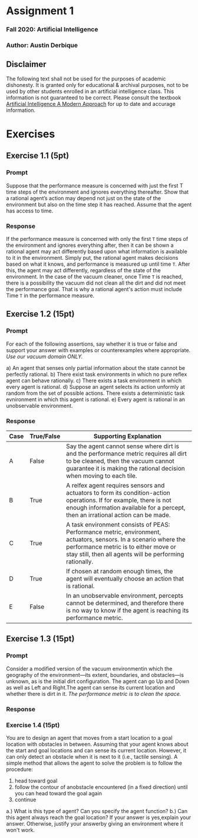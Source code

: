 # Assignment 1
### Fall 2020: Artificial Intelligence
### Author: Austin Derbique

## Disclaimer
The following text shall not be used for the purposes of academic dishonesty. It is granted only for educational & archival purposes, not to be used by other students enrolled in an artificial intelligence class. This information is not guaranteed to be correct. Please consult the textbook [Artificial Intelligence A Modern Approach](https://www.amazon.com/Artificial-Intelligence-Modern-Approach-3rd/dp/0136042597) for up to date and accurage information.

# Exercises 

## Exercise 1.1 (5pt)
### Prompt
Suppose that the performance measure is concerned with just the first T time steps of the environment and ignores everything thereafter. Show that a rational agent’s action may depend not just on the state of the environment but also on the time step it has reached. Assume that the agent has access to time. 

### Response
If the performance measure is concerned with only the first `T` time steps of the environment and ignores everything after, then it can be shown a rational agent may act differently based upon what information is available to it in the environment. Simply put, the rational agent makes decisions based on what it knows, and performance is measured up until time `T`. After this, the agent may act differently, regardless of the state of the environment. In the case of the vacuum cleaner, once Time `T` is reached, there is a possibility the vacuum did not clean all the dirt and did not meet the performance goal. That is why a rational agent's action must include Time `T` in the performance measure.

## Exercise 1.2 (15pt)
### Prompt
For each of the following assertions, say whether it is true or false and support your answer with examples or counterexamples where appropriate. *Use our vacuum domain ONLY.*

a) An agent that senses only partial information about the state cannot be perfectly rational.
b) There exist task environments in which no pure reflex agent can behave rationally.
c) There exists a task environment in which every agent is rational.
d) Suppose an agent selects its action unformly at random from the set of possible actions. There exists a deterministic task evnironment in which this agent is rational.
e) Every agent is rational in an unobservable environment. 
### Response

|Case|True/False|Supporting Explanation|
|----|----------|------------------|
|A|False|Say the agent cannot sense where dirt is and the performance metric requires all dirt to be cleaned, then the vacuum cannot guarantee it is making the rational decision when moving to each tile.|
|B|True| A relfex agent requires sensors and actuators to form its condition-action operations. If for example, there is not enough information available for a percept, then an irrational action can be made.|
|C|True|A task environment consists of PEAS: Performance metric, environment, actuators, sensors. In a scenario where the performance metric is to either move or stay still, then all agents will be performing rationally.|
|D|True|If chosen at random enough times, the agent will eventually choose an action that is rational.
|E|False|In an unobservable environment, percepts cannot be determined, and therefore there is no way to know if the agent is reaching its performance metric.|

## Exercise 1.3 (15pt)
### Prompt
Consider a modified version of the vacuum environmentin which the geography of the environment—its extent, boundaries, and obstacles—is unknown, as is the initial dirt configuration. The agent can go Up and Down as well as Left and Right.The agent can sense its current location and whether there is dirt in it. *The performance metric is to clean the space.*
### Response

### Exercise 1.4 (15pt)
You are to design an agent that moves from a start location to a goal location with obstacles in between. Assuming that your agent knows about the start and goal locations and can sense its current location. However, it can only detect an obstacle when it is next to it (i.e., tactile sensing). A simple method that allows the agent to solve the problem is to follow the procedure:

1) head toward goal
2) follow the contour of anobstacle encountered (in a fixed direction) until you can head toward the goal again
3) continue


a.) What is this type of agent? Can you specify the agent function? 
b.) Can this agent always reach the goal location? If your answer is yes,explain your answer. Otherwise, justify your answerby giving an environment where it won't work.
